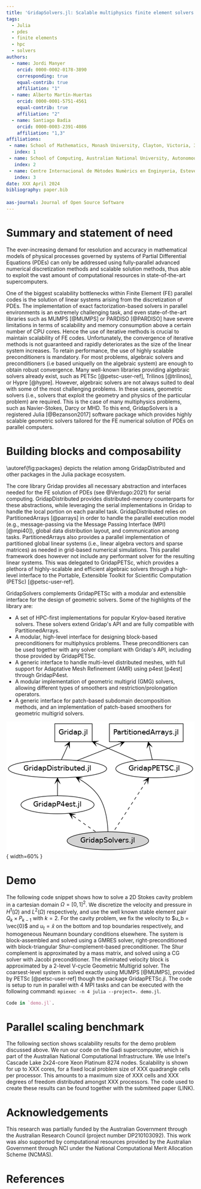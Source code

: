 ```yaml
---
title: 'GridapSolvers.jl: Scalable multiphysics finite element solvers in Julia'
tags:
  - Julia
  - pdes
  - finite elements
  - hpc
  - solvers
authors:
  - name: Jordi Manyer
    orcid: 0000-0002-0178-3890
    corresponding: true
    equal-contrib: true
    affiliation: "1"
  - name: Alberto Martín-Huertas
    orcid: 0000-0001-5751-4561
    equal-contrib: true
    affiliation: "2"
  - name: Santiago Badia
    orcid: 0000-0003-2391-4086
    affiliation: "1,3"
affiliations:
 - name: School of Mathematics, Monash University, Clayton, Victoria, 3800, Australia.
   index: 1
 - name: School of Computing, Australian National University, Autonomous territories of Canberra, Australia
   index: 2
 - name: Centre Internacional de Mètodes Numèrics en Enginyeria, Esteve Terrades 5, E-08860 Castelldefels, Spain.
   index: 3
date: XXX April 2024
bibliography: paper.bib

aas-journal: Journal of Open Source Software
---
```


# Summary and statement of need

The ever-increasing demand for resolution and accuracy in mathematical models of physical processes governed by systems of Partial Differential Equations (PDEs) can only be addressed using fully-parallel advanced numerical discretization methods and scalable solution methods, thus able to exploit the vast amount of computational resources in state-of-the-art supercomputers.

One of the biggest scalability bottlenecks within Finite Element (FE) parallel codes is the solution of linear systems arising from the discretization of PDEs.
The implementation of exact factorization-based solvers in parallel environments is an extremely challenging task, and even state-of-the-art libraries such as MUMPS [@MUMPS] or PARDISO [@PARDISO] have severe limitations in terms of scalability and memory consumption above a certain number of CPU cores.
Hence the use of iterative methods is crucial to maintain scalability of FE codes. Unfortunately, the convergence of iterative methods is not guaranteed and rapidly deteriorates as the size of the linear system increases. To retain performance, the use of highly scalable preconditioners is mandatory.
For most problems, algebraic solvers and preconditioners (i.e based uniquelly on the algebraic system) are enough to obtain robust convergence. Many well-known libraries providing algebraic solvers already exist, such as PETSc [@petsc-user-ref], Trilinos [@trilinos], or Hypre [@hypre]. However, algebraic solvers are not always suited to deal with some of the most challenging problems.
In these cases, geometric solvers (i.e., solvers that exploit the geometry and physics of the particular problem) are required. This is the case of many multiphysics problems, such as Navier-Stokes, Darcy or MHD. To this end, GridapSolvers is a registered Julia [@Bezanson2017] software package which provides highly scalable geometric solvers tailored for the FE numerical solution of PDEs on parallel computers.

# Building blocks and composability

\autoref{fig:packages} depicts the relation among GridapDistributed and other packages in the Julia package ecosystem.

The core library Gridap provides all necessary abstraction and interfaces needed for the FE solution of PDEs (see @Verdugo:2021) for serial computing. GridapDistributed provides distributed-memory counterparts for these abstractions, while leveraging the serial implementations in Gridap to handle the local portion on each parallel task. GridapDistributed relies on PartitionedArrays [@parrays] in order to handle the parallel execution model (e.g., message-passing via the Message Passing Interface (MPI) [@mpi40]), global data distribution layout, and communication among tasks. PartitionedArrays also provides a parallel implementation of partitioned global linear systems (i.e., linear algebra vectors and sparse matrices) as needed in grid-based numerical simulations.
This parallel framework does however not include any performant solver for the resulting linear systems. This was delegated to GridapPETSc, which provides a plethora of highly-scalable and efficient algebraic solvers through a high-level interface to the Portable, Extensible Toolkit for Scientific Computation (PETSc) [@petsc-user-ref].

GridapSolvers complements GridapPETSc with a modular and extensible interface for the design of geometric solvers. Some of the highlights of the library are:

- A set of HPC-first implementations for popular Krylov-based iterative solvers. These solvers extend Gridap's API and are fully compatible with PartitionedArrays.
- A modular, high-level interface for designing block-based preconditioners for multiphysics problems. These preconditioners can be used together with any solver compliant with Gridap's API, including those provided by GridapPETSc.
- A generic interface to handle multi-level distributed meshes, with full support for Adaptative Mesh Refinement (AMR) using p4est [p4est] through GridapP4est. 
- A modular implementation of geometric multigrid (GMG) solvers, allowing different types of smoothers and restriction/prolongation operators.
- A generic interface for patch-based subdomain decomposition methods, and an implementation of patch-based smoothers for geometric multigrid solvers.

![GridapSolvers and its relation to other packages in the Julia package ecosystem. In this diagram, each node represents  a Julia package, while the (directed) arrows represent relations (dependencies) among packages. Dashed arrows mean the package can be used, but is not required. \label{fig:packages}](packages.png){ width=60% }

# Demo

The following code snippet shows how to solve a 2D Stokes cavity problem in a cartesian domain $\Omega = [0,1]^2$. We discretize the velocity and pressure in $H^1(\Omega)$ and $L^2(\Omega)$ respectively, and use the well known stable element pair $Q_k \times P_{k-1}$ with $k=2$. For the cavity problem, we fix the velocity to $u_b = \vec{0}$ and $u_t = \hat{x}$ on the bottom and top boundaries respectively, and homogeneous Neumann boundary conditions elsewhere.
The system is block-assembled and solved using a GMRES solver, right-preconditioned with block-triangular Shur-complement-based preconditioner. The Shur complement is approximated by a mass matrix, and solved using a CG solver with Jacobi preconditioner. The eliminated velocity block is approximated by a 2-level V-cycle Geometric Multigrid solver. The coarsest-level system is solved exactly using MUMPS [@MUMPS], provided by PETSc [@petsc-user-ref] though the package GridapPETSc.jl. 
The code is setup to run in parallel with 4 MPI tasks and can be executed with the following command: `mpiexec -n 4 julia --project=. demo.jl`.

```julia
Code in `demo.jl`.
```

# Parallel scaling benchmark

The following section shows scalability results for the demo problem discussed above. We run our code on the Gadi supercomputer, which is part of the Australian National Computational Infrastructure. We use Intel's Cascade Lake 2x24-core Xeon Platinum 8274 nodes. Scalability is shown for up to XXX cores, for a fixed local problem size of XXX quadrangle cells per processor. This amounts to a maximum size of XXX cells and XXX degrees of freedom distributed amongst XXX processors. The code used to create these results can be found together with the submiteed paper (LINK).

# Acknowledgements

This research was partially funded by the Australian Government through the Australian Research Council (project number DP210103092). This work was also supported by computational resources provided by the Australian Government through NCI under the National Computational Merit Allocation Scheme (NCMAS).

# References
